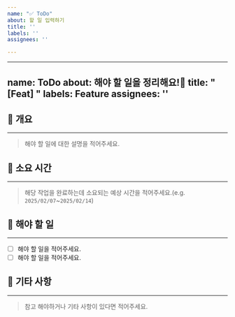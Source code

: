 ```yaml
---
name: "✅ ToDo"
about: 할 일 입력하기
title: ''
labels: ''
assignees: ''

---
```


---
name: ToDo
about: 해야 할 일을 정리해요!📝
title: "[Feat] "
labels: Feature
assignees: ''
---

## 📝 개요
---
> 해야 할 일에 대한 설명을 적어주세요.

## 📆 소요 시간
---
> 해당 작업을 완료하는데 소요되는 예상 시간을 적어주세요.(e.g. ``2025/02/07``~``2025/02/14``)

## 📌 해야 할 일
---
- [ ] 해야 할 일을 적어주세요.
- [ ] 해야 할 일을 적어주세요.

## 🎸 기타 사항
---
> 참고 해야하거나 기타 사항이 있다면 적어주세요.
